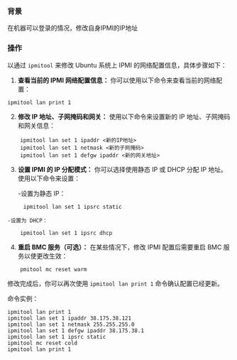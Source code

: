 ### 背景
在机器可以登录的情况，修改自身IPMI的IP地址


### 操作

以通过 `ipmitool` 来修改 Ubuntu 系统上 IPMI 的网络配置信息，具体步骤如下：

1. **查看当前的 IPMI 网络配置信息：** 你可以使用以下命令来查看当前的网络配置：
```
ipmitool lan print 1
```

2. **修改 IP 地址、子网掩码和网关：** 使用以下命令来设置新的 IP 地址、子网掩码和网关信息：
```
    ipmitool lan set 1 ipaddr <新的IP地址> 
    ipmitool lan set 1 netmask <新的子网掩码> 
    ipmitool lan set 1 defgw ipaddr <新的网关地址>
```
    
3. **设置 IPMI 的 IP 分配模式：** 你可以选择使用静态 IP 或 DHCP 分配 IP 地址。使用以下命令来设置：
    
    -设置为静态 IP：
```
	 ipmitool lan set 1 ipsrc static
```
	-设置为 DHCP：
```
	ipmitool lan set 1 ipsrc dhcp
```
4. **重启 BMC 服务（可选）：** 在某些情况下，修改 IPMI 配置后需要重启 BMC 服务以使更改生效：
```
    pmitool mc reset warm
```

修改完成后，你可以再次使用 `ipmitool lan print 1` 命令确认配置已经更新。



命令实例：
```
ipmitool lan print 1
ipmitool lan set 1 ipaddr 38.175.38.121
ipmitool lan set 1 netmask 255.255.255.0
ipmitool lan set 1 defgw ipaddr 38.175.38.1
ipmitool lan set 1 ipsrc static
ipmitool mc reset cold
ipmitool lan print 1
```